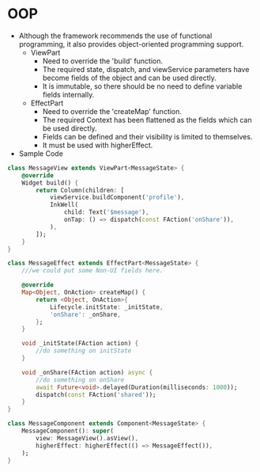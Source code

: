 # OOP

-   Although the framework recommends the use of functional programming, it also provides object-oriented programming support.
    -   ViewPart
        -   Need to override the 'build' function.
        -   The required state, dispatch, and viewService parameters have become fields of the object and can be used directly.
        -   It is immutable, so there should be no need to define variable fields internally.
    -   EffectPart
        -   Need to override the 'createMap' function.
        -   The required Context has been flattened as the fields which can be used directly.
        -   Fields can be defined and their visibility is limited to themselves.
        -   It must be used with higherEffect.
-   Sample Code

```dart
class MessageView extends ViewPart<MessageState> {
    @override
    Widget build() {
        return Column(children: [
            viewService.buildComponent('profile'),
            InkWell(
                child: Text('$message'),
                onTap: () => dispatch(const FAction('onShare')),
            ),
        ]);
    }
}

class MessageEffect extends EffectPart<MessageState> {
    ///we could put some Non-UI fields here.

    @override
    Map<Object, OnAction> createMap() {
        return <Object, OnAction>{
            Lifecycle.initState: _initState,
            'onShare': _onShare,
        };
    }

    void _initState(FAction action) {
        //do something on initState
    }

    void _onShare(FAction action) async {
        //do something on onShare
        await Future<void>.delayed(Duration(milliseconds: 1000));
        dispatch(const FAction('shared'));
    }
}

class MessageComponent extends Component<MessageState> {
    MessageComponent(): super(
        view: MessageView().asView(),
        higherEffect: higherEffect(() => MessageEffect()),
    );
}
```
